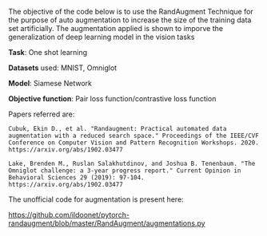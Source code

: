 The objective of the code below is to use the RandAugment Technique for the purpose of auto augmentation to increase the size of the training data set artificially. The augmentation applied is shown to imporve the generalization of deep learning model in the vision tasks

**Task**: One shot learning


**Datasets** used: MNIST, Omniglot


**Model**: Siamese Network


**Objective function**: Pair loss function/contrastive loss function

Papers referred are:

    Cubuk, Ekin D., et al. "Randaugment: Practical automated data augmentation with a reduced search space." Proceedings of the IEEE/CVF Conference on Computer Vision and Pattern Recognition Workshops. 2020. https://arxiv.org/abs/1902.03477
    
    Lake, Brenden M., Ruslan Salakhutdinov, and Joshua B. Tenenbaum. "The Omniglot challenge: a 3-year progress report." Current Opinion in Behavioral Sciences 29 (2019): 97-104. https://arxiv.org/abs/1902.03477
    
    
The unofficial code for augmentation is present here:

https://github.com/ildoonet/pytorch-randaugment/blob/master/RandAugment/augmentations.py



